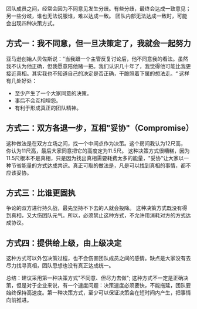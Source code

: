 团队成员之间，经常会因为不同意见发生分歧。有些分歧，最终会达成一致意见；另一些分歧，谁也无法说服谁，难以达成一致。
团队内部无法达成一致时，可能会出现四种决策方式。
## 方式一：我不同意，但一旦决策定了，我就会一起努力
亚马逊创始人贝佐斯说："当我跟一个主管反复讨论后，他不同意我的看法。虽然我不认为他正确，但我愿意陪他赌一把。我们认识几十年了，我觉得他可能比我更接近真相。其实我也不知道自己的决定是否正确，干脆照着下属的想法走。“
这样有几处好处：
- 至少产生了一个大家同意的决策。
- 事后不会互相埋怨。
- 有利于形成真正的团队精神。
## 方式二：双方各退一步，互相"妥协"（Compromise）
这种做法是在双方立场之间，找一个中间点作为决策。这个房间我认为12尺高，你认为11尺高，最后大家同意把它的高度定为11.5尺。
这种决策方式很糟糕，因为11.5尺根本不是真相，只是因为找出真相需要耗费太多的能量，"妥协"让大家以一种节省能量的方式达成共识。真正可取的做法是，凡是可以找到真相的事情，都不应该妥协。
## 方式三：比谁更固执
争论的双方进行持久战，最先坚持不下去的人就会投降。
这种决策方式既没有得到真相，又大伤团队元气。所以，必须禁止这种方式，不允许用消耗对方的方式达成协议。
## 方式四：提供给上级，由上级决定
这种方式可以外包决策过程，也不会伤害团队成员之间的感情。缺点是大家没有去尽力找寻真相，团队思想也没有真正达成统一。

总结：建议采用第一种决策方式"不同意、但尽力去做";
这种方式不一定是正确决策，但是对于企业来说，有一个速度问题：决策速度必须要快，不能拖延，团队要始终保持高速度。第一种决策方式，至少可以保证决策会在短时间内产生，把事情向前推进。